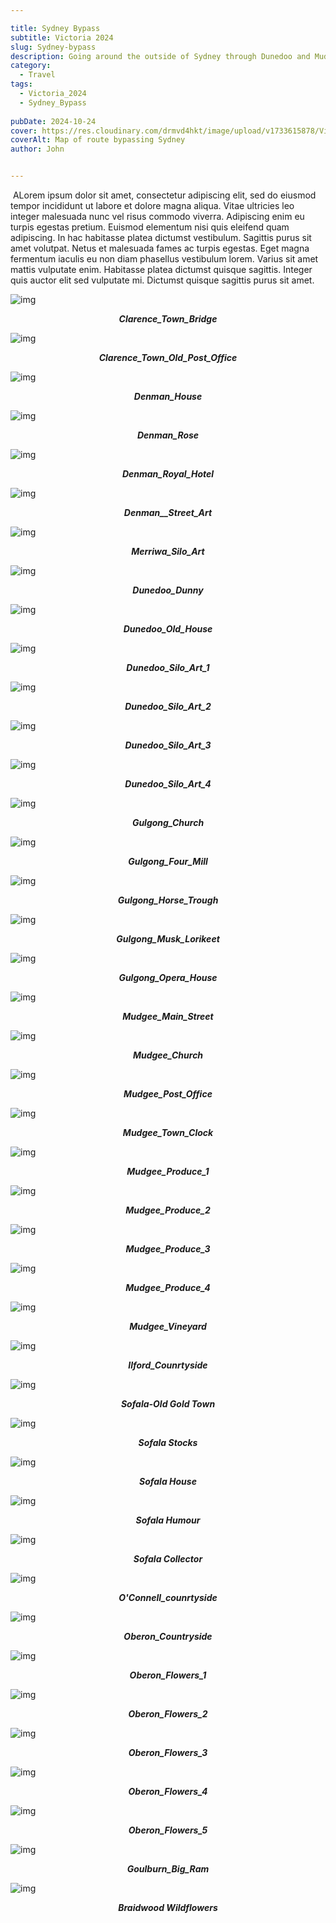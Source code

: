 ```yaml
---

title: Sydney Bypass
subtitle: Victoria 2024
slug: Sydney-bypass
description: Going around the outside of Sydney through Dunedoo and Mudgee. 
category:
  - Travel
tags:
  - Victoria_2024
  - Sydney_Bypass
  
pubDate: 2024-10-24
cover: https://res.cloudinary.com/drmvd4hkt/image/upload/v1733615878/Victoria%202024/Sydney_Bypass/Map_Sydney_Bypass_qhtxka.png
coverAlt: Map of route bypassing Sydney
author: John


---
```



<Image />
ALorem ipsum dolor sit amet, consectetur adipiscing elit, sed do eiusmod tempor incididunt ut labore et dolore magna aliqua. Vitae ultricies leo integer malesuada nunc vel risus commodo viverra. Adipiscing enim eu turpis egestas pretium. Euismod elementum nisi quis eleifend quam adipiscing. In hac habitasse platea dictumst vestibulum. Sagittis purus sit amet volutpat. Netus et malesuada fames ac turpis egestas. Eget magna fermentum iaculis eu non diam phasellus vestibulum lorem. Varius sit amet mattis vulputate enim. Habitasse platea dictumst quisque sagittis. Integer quis auctor elit sed vulputate mi. Dictumst quisque sagittis purus sit amet.



![img](https://res.cloudinary.com/drmvd4hkt/image/upload/v1733628292/Victoria%202024/Sydney_Bypass/Clarence_Town_Bridge_DSC6916_vpcleg.jpg?ixlib=rb-1.2.1&ixid=eyJhcHBfaWQiOjEyMDd9&h=1102&auto=format&fit=crop&w=1000&q=80)
 ***<p style="text-align:center;">Clarence_Town_Bridge***

 ![img](https://res.cloudinary.com/drmvd4hkt/image/upload/v1733628295/Victoria%202024/Sydney_Bypass/Clarence_Town_Old_Post_Office_DSC6907_shdrmv.jpg?ixlib=rb-1.2.1&ixid=eyJhcHBfaWQiOjEyMDd9&h=1102&auto=format&fit=crop&w=1000&q=80)
 ***<p style="text-align:center;">Clarence_Town_Old_Post_Office***

 ![img](https://res.cloudinary.com/drmvd4hkt/image/upload/v1733628287/Victoria%202024/Sydney_Bypass/Denman_House_DSC6924_rzmphz.jpg?ixlib=rb-1.2.1&ixid=eyJhcHBfaWQiOjEyMDd9&h=1102&auto=format&fit=crop&w=1000&q=80)
 ***<p style="text-align:center;">Denman_House***


![img](https://res.cloudinary.com/drmvd4hkt/image/upload/v1733628289/Victoria%202024/Sydney_Bypass/Denman_Rose_DSC6918-Edit_f2nwbn.jpg?ixlib=rb-1.2.1&ixid=eyJhcHBfaWQiOjEyMDd9&h=1102&auto=format&fit=crop&w=1000&q=80)
 ***<p style="text-align:center;">Denman_Rose***

 ![img](https://res.cloudinary.com/drmvd4hkt/image/upload/v1733628287/Victoria%202024/Sydney_Bypass/Denman_Royal_Hotel_DSC6920_ihmyzn.jpg?ixlib=rb-1.2.1&ixid=eyJhcHBfaWQiOjEyMDd9&h=1102&auto=format&fit=crop&w=1000&q=80)
 ***<p style="text-align:center;">Denman_Royal_Hotel***

 ![img](https://res.cloudinary.com/drmvd4hkt/image/upload/v1733628282/Victoria%202024/Sydney_Bypass/Denman__Street_Art_DSC6921_d1ykls.jpg?ixlib=rb-1.2.1&ixid=eyJhcHBfaWQiOjEyMDd9&h=1102&auto=format&fit=crop&w=1000&q=80)
 ***<p style="text-align:center;">Denman__Street_Art***


![img](https://res.cloudinary.com/drmvd4hkt/image/upload/v1733628279/Victoria%202024/Sydney_Bypass/Merriwa_Silo_Art_DSC6928_bvpapd.jpg?ixlib=rb-1.2.1&ixid=eyJhcHBfaWQiOjEyMDd9&h=1102&auto=format&fit=crop&w=1000&q=80)
 ***<p style="text-align:center;">Merriwa_Silo_Art***

 ![img](https://res.cloudinary.com/drmvd4hkt/image/upload/v1733628237/Victoria%202024/Sydney_Bypass/Dunedoo_Dunny_IMG_5877_qkqxbc.jpg?ixlib=rb-1.2.1&ixid=eyJhcHBfaWQiOjEyMDd9&h=1102&auto=format&fit=crop&w=1000&q=80)
 ***<p style="text-align:center;">Dunedoo_Dunny***

 ![img](https://res.cloudinary.com/drmvd4hkt/image/upload/v1733628262/Victoria%202024/Sydney_Bypass/Dunedoo_Old_House_DSC7013_ty8fi0.jpg?ixlib=rb-1.2.1&ixid=eyJhcHBfaWQiOjEyMDd9&h=1102&auto=format&fit=crop&w=1000&q=80)
 ***<p style="text-align:center;">Dunedoo_Old_House***


![img](https://res.cloudinary.com/drmvd4hkt/image/upload/v1733628274/Victoria%202024/Sydney_Bypass/Dunedoo_Silo_Art_1_DSC6970_ykrqda.jpg?ixlib=rb-1.2.1&ixid=eyJhcHBfaWQiOjEyMDd9&h=1102&auto=format&fit=crop&w=1000&q=80)
 ***<p style="text-align:center;">Dunedoo_Silo_Art_1***

 ![img](https://res.cloudinary.com/drmvd4hkt/image/upload/v1733628271/Victoria%202024/Sydney_Bypass/Dunedoo_Silo_Art_2_DSC6972_ry7c2p.jpg?ixlib=rb-1.2.1&ixid=eyJhcHBfaWQiOjEyMDd9&h=1102&auto=format&fit=crop&w=1000&q=80)
 ***<p style="text-align:center;">Dunedoo_Silo_Art_2***

 ![img](https://res.cloudinary.com/drmvd4hkt/image/upload/v1733628270/Victoria%202024/Sydney_Bypass/Dunedoo_Silo_Art_3_DSC6973_lrwz8e.jpg?ixlib=rb-1.2.1&ixid=eyJhcHBfaWQiOjEyMDd9&h=1102&auto=format&fit=crop&w=1000&q=80)
 ***<p style="text-align:center;">Dunedoo_Silo_Art_3***


![img](https://res.cloudinary.com/drmvd4hkt/image/upload/v1733628266/Victoria%202024/Sydney_Bypass/Dunedoo_Silo_Art_4_DSC6975_vbtnwr.jpg?ixlib=rb-1.2.1&ixid=eyJhcHBfaWQiOjEyMDd9&h=1102&auto=format&fit=crop&w=1000&q=80)
 ***<p style="text-align:center;">Dunedoo_Silo_Art_4***

 ![img](https://res.cloudinary.com/drmvd4hkt/image/upload/v1733628244/Victoria%202024/Sydney_Bypass/Gulgong_Church_P1064679_nsvbrg.jpg?ixlib=rb-1.2.1&ixid=eyJhcHBfaWQiOjEyMDd9&h=1102&auto=format&fit=crop&w=1000&q=80)
 ***<p style="text-align:center;">Gulgong_Church***

 ![img](https://res.cloudinary.com/drmvd4hkt/image/upload/v1733628253/Victoria%202024/Sydney_Bypass/Gulgong_Four_Mill_P1064659_p1cghk.jpg?ixlib=rb-1.2.1&ixid=eyJhcHBfaWQiOjEyMDd9&h=1102&auto=format&fit=crop&w=1000&q=80)
 ***<p style="text-align:center;">Gulgong_Four_Mill***


![img](https://res.cloudinary.com/drmvd4hkt/image/upload/v1733628254/Victoria%202024/Sydney_Bypass/Gulgong_Horse_Trough_P1064656_fawnph.jpg?ixlib=rb-1.2.1&ixid=eyJhcHBfaWQiOjEyMDd9&h=1102&auto=format&fit=crop&w=1000&q=80)
 ***<p style="text-align:center;">Gulgong_Horse_Trough***

 ![img](https://res.cloudinary.com/drmvd4hkt/image/upload/v1733628256/Victoria%202024/Sydney_Bypass/Gulgong_Musk_Lorikeet_DSC7055-Edit-2_kptzgz.jpg?ixlib=rb-1.2.1&ixid=eyJhcHBfaWQiOjEyMDd9&h=1102&auto=format&fit=crop&w=1000&q=80)
 ***<p style="text-align:center;">Gulgong_Musk_Lorikeet***

 ![img](https://res.cloudinary.com/drmvd4hkt/image/upload/v1733628250/Victoria%202024/Sydney_Bypass/Gulgong_Opera_House_P1064662_av9npz.jpg?ixlib=rb-1.2.1&ixid=eyJhcHBfaWQiOjEyMDd9&h=1102&auto=format&fit=crop&w=1000&q=80)
 ***<p style="text-align:center;">Gulgong_Opera_House***


![img](https://res.cloudinary.com/drmvd4hkt/image/upload/v1733628233/Victoria%202024/Sydney_Bypass/Mudgee_Main_Street_P1064682_cqslmb.jpg?ixlib=rb-1.2.1&ixid=eyJhcHBfaWQiOjEyMDd9&h=1102&auto=format&fit=crop&w=1000&q=80)
 ***<p style="text-align:center;">Mudgee_Main_Street***

 ![img](https://res.cloudinary.com/drmvd4hkt/image/upload/v1733628238/Victoria%202024/Sydney_Bypass/Mudgee_Curch_2_P1064681_oo7xra.jpg?ixlib=rb-1.2.1&ixid=eyJhcHBfaWQiOjEyMDd9&h=1102&auto=format&fit=crop&w=1000&q=80)
 ***<p style="text-align:center;">Mudgee_Church***

 ![img](https://res.cloudinary.com/drmvd4hkt/image/upload/v1733628246/Victoria%202024/Sydney_Bypass/Mudgee_Post_Office_P1064677_bderju.jpg?ixlib=rb-1.2.1&ixid=eyJhcHBfaWQiOjEyMDd9&h=1102&auto=format&fit=crop&w=1000&q=80)
 ***<p style="text-align:center;">Mudgee_Post_Office***


![img](https://res.cloudinary.com/drmvd4hkt/image/upload/v1733628240/Victoria%202024/Sydney_Bypass/Mudgee_Town_Clock_P1064680_hl8vkx.jpg?ixlib=rb-1.2.1&ixid=eyJhcHBfaWQiOjEyMDd9&h=1102&auto=format&fit=crop&w=1000&q=80)
 ***<p style="text-align:center;">Mudgee_Town_Clock***

 ![img](https://res.cloudinary.com/drmvd4hkt/image/upload/v1733628230/Victoria%202024/Sydney_Bypass/Mudgee_Produce_1_IMG_5887_er1sxy.jpg?ixlib=rb-1.2.1&ixid=eyJhcHBfaWQiOjEyMDd9&h=1102&auto=format&fit=crop&w=1000&q=80)
 ***<p style="text-align:center;">Mudgee_Produce_1***

 ![img](https://res.cloudinary.com/drmvd4hkt/image/upload/v1733627939/Victoria%202024/Sydney_Bypass/Mudgee_Produce_2_IMG_5888_hdxabn.jpg?ixlib=rb-1.2.1&ixid=eyJhcHBfaWQiOjEyMDd9&h=1102&auto=format&fit=crop&w=1000&q=80)
 ***<p style="text-align:center;">Mudgee_Produce_2***


![img](https://res.cloudinary.com/drmvd4hkt/image/upload/v1733627934/Victoria%202024/Sydney_Bypass/Mudgee_Produce_3_IMG_5889_zzgvjf.jpg?ixlib=rb-1.2.1&ixid=eyJhcHBfaWQiOjEyMDd9&h=1102&auto=format&fit=crop&w=1000&q=80)
 ***<p style="text-align:center;">Mudgee_Produce_3***

 ![img](https://res.cloudinary.com/drmvd4hkt/image/upload/v1733627933/Victoria%202024/Sydney_Bypass/Mudgee_Produce_4_IMG_5890_jfaw3l.jpg?ixlib=rb-1.2.1&ixid=eyJhcHBfaWQiOjEyMDd9&h=1102&auto=format&fit=crop&w=1000&q=80)
 ***<p style="text-align:center;">Mudgee_Produce_4***

 ![img](https://res.cloudinary.com/drmvd4hkt/image/upload/v1733627929/Victoria%202024/Sydney_Bypass/Mudgee_Vineyard_IMG_5892_rg9ctr.jpg?ixlib=rb-1.2.1&ixid=eyJhcHBfaWQiOjEyMDd9&h=1102&auto=format&fit=crop&w=1000&q=80)
 ***<p style="text-align:center;">Mudgee_Vineyard***


![img](https://res.cloudinary.com/drmvd4hkt/image/upload/v1733627927/Victoria%202024/Sydney_Bypass/Ilford_Counrtyside_IMG_5902_ugqksp.jpg?ixlib=rb-1.2.1&ixid=eyJhcHBfaWQiOjEyMDd9&h=1102&auto=format&fit=crop&w=1000&q=80)
 ***<p style="text-align:center;">Ilford_Counrtyside***

 ![img](https://res.cloudinary.com/drmvd4hkt/image/upload/v1733627905/Victoria%202024/Sydney_Bypass/Sofala-6_P1401427_sgsp2k.jpg?ixlib=rb-1.2.1&ixid=eyJhcHBfaWQiOjEyMDd9&h=1102&auto=format&fit=crop&w=1000&q=80)
 ***<p style="text-align:center;">Sofala-Old Gold Town***

 ![img](https://res.cloudinary.com/drmvd4hkt/image/upload/v1733627918/Victoria%202024/Sydney_Bypass/Sofala_2_P1401419_p8ugne.jpg?ixlib=rb-1.2.1&ixid=eyJhcHBfaWQiOjEyMDd9&h=1102&auto=format&fit=crop&w=1000&q=80)
 ***<p style="text-align:center;">Sofala Stocks***


![img](https://res.cloudinary.com/drmvd4hkt/image/upload/v1733627912/Victoria%202024/Sydney_Bypass/Sofala_3_P1401421_xpvkgy.jpg?ixlib=rb-1.2.1&ixid=eyJhcHBfaWQiOjEyMDd9&h=1102&auto=format&fit=crop&w=1000&q=80)
 ***<p style="text-align:center;">Sofala House***

 ![img](https://res.cloudinary.com/drmvd4hkt/image/upload/v1733627920/Victoria%202024/Sydney_Bypass/Sofala_1_P1401409_edtcu4.jpg?ixlib=rb-1.2.1&ixid=eyJhcHBfaWQiOjEyMDd9&h=1102&auto=format&fit=crop&w=1000&q=80)
 ***<p style="text-align:center;">Sofala Humour***

 ![img](https://res.cloudinary.com/drmvd4hkt/image/upload/v1733627909/Victoria%202024/Sydney_Bypass/Sofala_5_P1401424_mmoeht.jpg?ixlib=rb-1.2.1&ixid=eyJhcHBfaWQiOjEyMDd9&h=1102&auto=format&fit=crop&w=1000&q=80)
 ***<p style="text-align:center;">Sofala Collector***

![img](https://res.cloudinary.com/drmvd4hkt/image/upload/v1733627928/Victoria%202024/Sydney_Bypass/O_connell_counrtyside_IMG_5920_ilvptf.jpg?ixlib=rb-1.2.1&ixid=eyJhcHBfaWQiOjEyMDd9&h=1102&auto=format&fit=crop&w=1000&q=80)
 ***<p style="text-align:center;">O'Connell_counrtyside***


![img](https://res.cloudinary.com/drmvd4hkt/image/upload/v1733627900/Victoria%202024/Sydney_Bypass/Oberon_Counrtyside_P1401488-Pano-Edit-Edit_kp36kd.jpg?ixlib=rb-1.2.1&ixid=eyJhcHBfaWQiOjEyMDd9&h=1102&auto=format&fit=crop&w=1000&q=80)
 ***<p style="text-align:center;">Oberon_Countryside***

 ![img](https://res.cloudinary.com/drmvd4hkt/image/upload/v1733627903/Victoria%202024/Sydney_Bypass/Oberon_Flowers_1_P1401428_dvysmr.jpg?ixlib=rb-1.2.1&ixid=eyJhcHBfaWQiOjEyMDd9&h=1102&auto=format&fit=crop&w=1000&q=80)
 ***<p style="text-align:center;">Oberon_Flowers_1***

 ![img](https://res.cloudinary.com/drmvd4hkt/image/upload/v1733627900/Victoria%202024/Sydney_Bypass/Oberon_Flowers_2_P1401435_tgvipw.jpg?ixlib=rb-1.2.1&ixid=eyJhcHBfaWQiOjEyMDd9&h=1102&auto=format&fit=crop&w=1000&q=80)
 ***<p style="text-align:center;">Oberon_Flowers_2***


![img](https://res.cloudinary.com/drmvd4hkt/image/upload/v1733627900/Victoria%202024/Sydney_Bypass/Oberon_Flowers_3_P1401446_p2qpqq.jpg?ixlib=rb-1.2.1&ixid=eyJhcHBfaWQiOjEyMDd9&h=1102&auto=format&fit=crop&w=1000&q=80)
 ***<p style="text-align:center;">Oberon_Flowers_3***

 ![img](https://res.cloudinary.com/drmvd4hkt/image/upload/v1733627896/Victoria%202024/Sydney_Bypass/Oberon_Flowers_4_P1401455_xduo8p.jpg?ixlib=rb-1.2.1&ixid=eyJhcHBfaWQiOjEyMDd9&h=1102&auto=format&fit=crop&w=1000&q=80)
 ***<p style="text-align:center;">Oberon_Flowers_4***

 ![img](https://res.cloudinary.com/drmvd4hkt/image/upload/v1733627900/Victoria%202024/Sydney_Bypass/Oberon_Flowers_5_P1401475_agprri.jpg?ixlib=rb-1.2.1&ixid=eyJhcHBfaWQiOjEyMDd9&h=1102&auto=format&fit=crop&w=1000&q=80)
 ***<p style="text-align:center;">Oberon_Flowers_5***

![img](https://res.cloudinary.com/drmvd4hkt/image/upload/v1733627923/Victoria%202024/Sydney_Bypass/Goulburn_Big_Ram_IMG_5942_hdb1t8.jpg?ixlib=rb-1.2.1&ixid=eyJhcHBfaWQiOjEyMDd9&h=1102&auto=format&fit=crop&w=1000&q=80)
 ***<p style="text-align:center;">Goulburn_Big_Ram***


 ![img](https://res.cloudinary.com/drmvd4hkt/image/upload/v1733627919/Victoria%202024/Sydney_Bypass/IMG_5948_j3kvep.jpg?ixlib=rb-1.2.1&ixid=eyJhcHBfaWQiOjEyMDd9&h=1102&auto=format&fit=crop&w=1000&q=80)
 ***<p style="text-align:center;">Braidwood Wildflowers***

 <!-- ![img](https://input?ixlib=rb-1.2.1&ixid=eyJhcHBfaWQiOjEyMDd9&h=1102&auto=format&fit=crop&w=1000&q=80)
 ***<p style="text-align:center;">Replace*** -->


<!-- ![img](https://input?ixlib=rb-1.2.1&ixid=eyJhcHBfaWQiOjEyMDd9&h=1102&auto=format&fit=crop&w=1000&q=80)
 ***<p style="text-align:center;">Replace*** -->

 <!-- ![img](https://input?ixlib=rb-1.2.1&ixid=eyJhcHBfaWQiOjEyMDd9&h=1102&auto=format&fit=crop&w=1000&q=80)
 ***<p style="text-align:center;">Replace*** -->

 <!-- ![img](https://input?ixlib=rb-1.2.1&ixid=eyJhcHBfaWQiOjEyMDd9&h=1102&auto=format&fit=crop&w=1000&q=80)
 ***<p style="text-align:center;">Replace*** -->


<!-- ![img](https://input?ixlib=rb-1.2.1&ixid=eyJhcHBfaWQiOjEyMDd9&h=1102&auto=format&fit=crop&w=1000&q=80)
 ***<p style="text-align:center;">Replace*** -->

 <!-- ![img](https://input?ixlib=rb-1.2.1&ixid=eyJhcHBfaWQiOjEyMDd9&h=1102&auto=format&fit=crop&w=1000&q=80)
 ***<p style="text-align:center;">Replace*** -->

 <!-- ![img](https://input?ixlib=rb-1.2.1&ixid=eyJhcHBfaWQiOjEyMDd9&h=1102&auto=format&fit=crop&w=1000&q=80)
 ***<p style="text-align:center;">Replace*** -->





